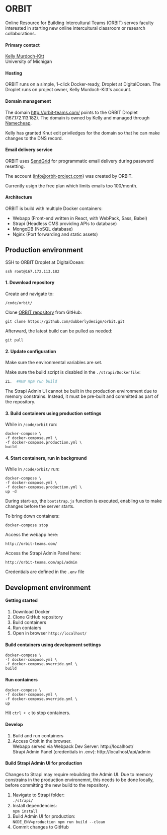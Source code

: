 # ORBIT
Online Resource for Building Intercultural Teams (ORBIT) serves faculty interested in starting new online intercultural classroom or research collaborations.

#### Primary contact
[Kelly Murdoch-Kitt](mailto:kmmk@umich.edu)  
University of Michigan

#### Hosting
ORBIT runs on a simple, 1-click Docker-ready, Droplet at DigitalOcean.
The Droplet runs on project owner, Kelly Murdoch-Kitt's account.

#### Domain management
The domain http://orbit-teams.com/ points to the ORBIT Droplet (167.172.113.182). The domain is owned by Kelly and managed through [Namecheap](https://www.namecheap.com/).  

Kelly has granted Knut edit priviledges for the domain so that he can make changes to the DNS record.

#### Email delivery service
ORBIT uses [SendGrid](https://sendgrid.com/) for programmatic email delivery during password resetting.

The account (info@orbit-project.com) was created by ORBIT.

Currently usign the free plan which limits emails too 100/month.

#### Architecture
ORBIT is build with multiple Docker containers:
* Webapp (Front-end written in React, with WebPack, Sass, Babel)
* Strapi (Headless CMS providing APIs to database)
* MongoDB (NoSQL database)
* Nginx (Port forwarding and static assets)

## Production environment
SSH to ORBIT Droplet at DigitalOcean:
```
ssh root@167.172.113.182
```

#### 1. Download repository
  Create and navigate to:  
  ```
/code/orbit/
```

  Clone [ORBIT repository](https://github.com/dubberlydesign/orbit) from GitHub:
  ```
git clone https://github.com/dubberlydesign/orbit.git
```

  Afterward, the latest build can be pulled as needed:
  ```
git pull
```

#### 2. Update configuration
  Make sure the environmental variables are set.
 
  Make sure the build script is disabled in the `./strapi/Dockerfile`:  
  ```Dockerfile
21.  #RUN npm run build
```
  The Strapi Admin UI cannot be built in the production environment due to memory constrains. Instead, it must be pre-built and committed as part of the repository.

#### 3. Build containers using production settings
  While in `/code/orbit` run:
  ```
docker-compose \
-f docker-compose.yml \
-f docker-compose.production.yml \
build
```

#### 4. Start containers, run in background
While in `/code/orbit/` run:
```
docker-compose \
-f docker-compose.yml \
-f docker-compose.production.yml \
up -d
```
During start-up, the `bootstrap.js` function is executed, enabling us to make changes before the server starts.


To bring down containers:
```
docker-compose stop
```

Access the webapp here:
```
http://orbit-teams.com/
```

Access the Strapi Admin Panel here:
```
http://orbit-teams.com/api/admin
```
Credentials are defined in the `.env` file

## Development environment
#### Getting started
1. Download Docker
2. Clone GitHub repository
3. Build containers
4. Run contaiers
5. Open in browser `http://localhost/`

#### Build containers using development settings
```
docker-compose \
-f docker-compose.yml \
-f docker-compose.override.yml \
build
```
#### Run containers
```
docker-compose \
-f docker-compose.yml \
-f docker-compose.override.yml \
up
```
Hit `ctrl + c` to stop containers.

#### Develop
1. Build and run containers
2. Access Orbit in the browser.  
  Webapp served via Webpack Dev Server: http://localhost/  
  Strapi Admin Panel (credentials in .env): http://localhost/api/admin

#### Build Strapi Admin UI for production
Changes to Strapi may require rebuilding the Admin UI. Due to memory constrains in the production environemnt, this needs to be done locally, before committing the new build to the repository.

1. Navigate to Strapi folder:  
  `./strapi/`
2. Install dependencies:  
  `npm install`
3. Build Admin UI for production:  
  `NODE_ENV=production npm run build --clean`
4. Commit changes to GitHub
